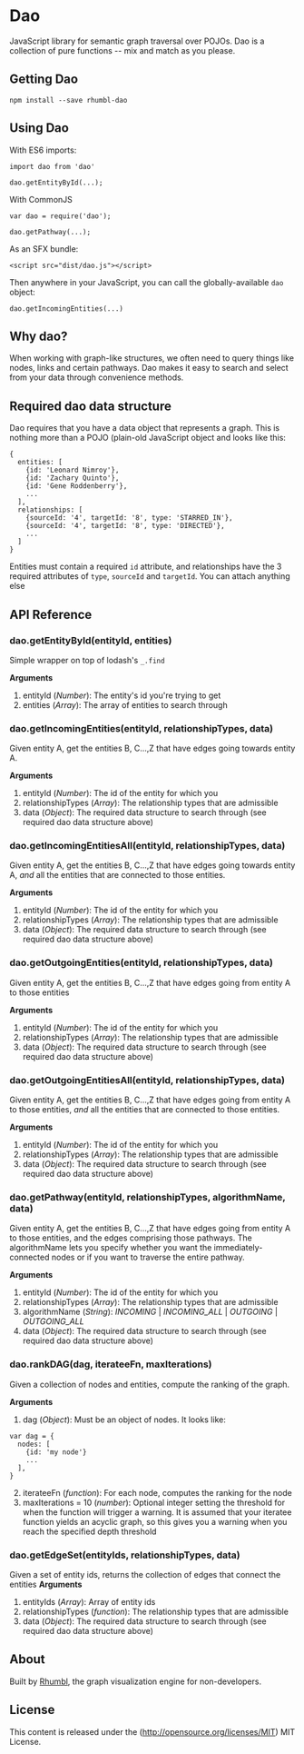 # Dao
JavaScript library for semantic graph traversal over POJOs. Dao is a collection of pure functions -- mix and match as you please.

## Getting Dao
```
npm install --save rhumbl-dao
```

## Using Dao
With ES6 imports:
```
import dao from 'dao'

dao.getEntityById(...);
```

With CommonJS
```
var dao = require('dao');

dao.getPathway(...);
```

As an SFX bundle:
```
<script src="dist/dao.js"></script>
```
Then anywhere in your JavaScript, you can call the globally-available `dao` object:
```
dao.getIncomingEntities(...)
```

## Why dao?
When working with graph-like structures, we often need to query things like nodes, links and certain pathways. Dao makes it easy to search and select from your data through convenience methods.

## Required dao data structure
Dao requires that you have a data object that represents a graph. This is nothing more than a POJO (plain-old JavaScript object and looks like this:
```
{
  entities: [
    {id: 'Leonard Nimroy'},
    {id: 'Zachary Quinto'},
    {id: 'Gene Roddenberry'},
    ...
  ],
  relationships: [
    {sourceId: '4', targetId: '8', type: 'STARRED_IN'},
    {sourceId: '4', targetId: '8', type: 'DIRECTED'},
    ...
  ]
}
```

Entities must contain a required `id` attribute, and relationships have the 3 required attributes of `type`, `sourceId` and `targetId`. You can attach anything else

## API Reference

### dao.getEntityById(entityId, entities)

Simple wrapper on top of lodash's `_.find`

**Arguments**
1. entityId (*Number*): The entity's id you're trying to get
2. entities (*Array*): The array of entities to search through


### dao.getIncomingEntities(entityId, relationshipTypes, data)

Given entity A, get the entities B, C...,Z that have edges going towards entity A.

**Arguments**
1. entityId (*Number*): The id of the entity for which you
2. relationshipTypes (*Array*): The relationship types that are admissible
3. data (*Object*): The required data structure to search through (see required dao data structure above)

### dao.getIncomingEntitiesAll(entityId, relationshipTypes, data)

Given entity A, get the entities B, C...,Z that have edges going towards entity A, *and* all the entities that are connected to those entities.

**Arguments**
1. entityId (*Number*): The id of the entity for which you
2. relationshipTypes (*Array*): The relationship types that are admissible
3. data (*Object*): The required data structure to search through (see required dao data structure above)

### dao.getOutgoingEntities(entityId, relationshipTypes, data)

Given entity A, get the entities B, C...,Z that have edges going from entity A to those entities

**Arguments**
1. entityId (*Number*): The id of the entity for which you
2. relationshipTypes (*Array*): The relationship types that are admissible
3. data (*Object*): The required data structure to search through (see required dao data structure above)

### dao.getOutgoingEntitiesAll(entityId, relationshipTypes, data)

Given entity A, get the entities B, C...,Z that have edges going from entity A to those entities, *and* all the entities that are connected to those entities.

**Arguments**
1. entityId (*Number*): The id of the entity for which you
2. relationshipTypes (*Array*): The relationship types that are admissible
3. data (*Object*): The required data structure to search through (see required dao data structure above)

### dao.getPathway(entityId, relationshipTypes, algorithmName, data)

Given entity A, get the entities B, C...,Z that have edges going from entity A to those entities, and the edges comprising those pathways. The algorithmName lets you specify whether you want the immediately-connected nodes or if you want to traverse the entire pathway.

**Arguments**
1. entityId (*Number*): The id of the entity for which you
2. relationshipTypes (*Array*): The relationship types that are admissible
3. algorithmName (*String*): *INCOMING* | *INCOMING_ALL* | *OUTGOING* | *OUTGOING_ALL*
4. data (*Object*): The required data structure to search through (see required dao data structure above)

### dao.rankDAG(dag, iterateeFn, maxIterations)

Given a collection of nodes and entities, compute the ranking of the graph.

**Arguments**
1. dag (*Object*): Must be an object of nodes. It looks like:
```
var dag = {
  nodes: [
    {id: 'my node'}
    ...
  ],
}
```
2. iterateeFn (*function*): For each node, computes the ranking for the node
3. maxIterations = 10 (*number*): Optional integer setting the threshold for when the function will trigger a warning. It is assumed that your iteratee function yields an acyclic graph, so this gives you a warning when you reach the specified depth threshold

### dao.getEdgeSet(entityIds, relationshipTypes, data)

Given a set of entity ids, returns the collection of edges that connect the entities
**Arguments**
1. entityIds (*Array*): Array of entity ids
2. relationshipTypes (*function*): The relationship types that are admissible
3. data (*Object*): The required data structure to search through (see required dao data structure above)

## About
Built by [Rhumbl](http://rhumbl.com), the graph visualization engine for non-developers.


## License

This content is released under the (http://opensource.org/licenses/MIT) MIT License.
